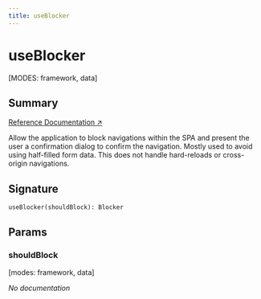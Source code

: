 ```yaml
---
title: useBlocker
---
```


# useBlocker

[MODES: framework, data]

## Summary

[Reference Documentation ↗](https://api.reactrouter.com/v7/functions/react_router.useBlocker.html)

Allow the application to block navigations within the SPA and present the user a confirmation dialog to confirm the navigation. Mostly used to avoid using half-filled form data. This does not handle hard-reloads or cross-origin navigations.

## Signature

```tsx
useBlocker(shouldBlock): Blocker
```

## Params

### shouldBlock

[modes: framework, data]

_No documentation_
